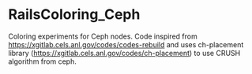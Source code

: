 # RailsColoring_Ceph
Coloring experiments for Ceph nodes. 
Code inspired from https://xgitlab.cels.anl.gov/codes/codes-rebuild and uses ch-placement library (https://xgitlab.cels.anl.gov/codes/ch-placement) to use CRUSH algorithm from ceph.

